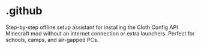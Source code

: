 # .github
Step-by-step offline setup assistant for installing the Cloth Config API Minecraft mod without an internet connection or extra launchers. Perfect for schools, camps, and air-gapped PCs.
